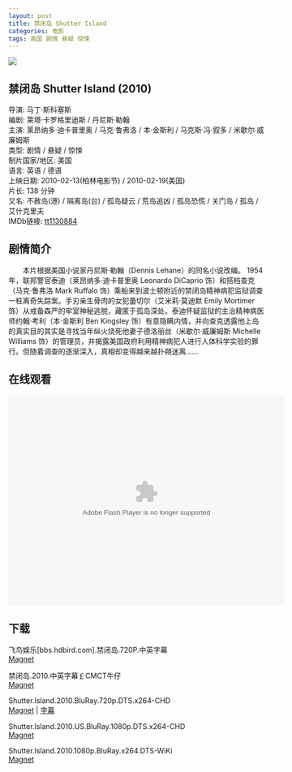 ```yaml
---
layout: post
title: 禁闭岛 Shutter Island
categories: 电影
tags: 美国 剧情 悬疑 惊悚
---
```


[![](http://i2.piimg.com/b318c48de2b707dct.jpg)](http://i2.piimg.com/b318c48de2b707dc.jpg)

## 禁闭岛 Shutter Island (2010)
导演: 马丁·斯科塞斯  
编剧: 莱塔·卡罗格里迪斯 / 丹尼斯·勒翰  
主演: 莱昂纳多·迪卡普里奥 / 马克·鲁弗洛 / 本·金斯利 / 马克斯·冯·叙多 / 米歇尔·威廉姆斯  
类型: 剧情 / 悬疑 / 惊悚  
制片国家/地区: 美国  
语言: 英语 / 德语  
上映日期: 2010-02-13(柏林电影节) / 2010-02-19(美国)  
片长: 138 分钟  
又名: 不赦岛(港) / 隔离岛(台) / 孤岛疑云 / 荒岛追凶 / 孤岛恐慌 / 关门岛 / 孤岛 / 艾什克里夫  
IMDb链接: [tt1130884](http://www.imdb.com/title/tt1130884)

## 剧情简介
　　本片根据美国小说家丹尼斯·勒翰（Dennis Lehane）的同名小说改编。 1954年，联邦警官泰迪（莱昂纳多·迪卡普里奥 Leonardo DiCaprio 饰）和搭档查克（马克·鲁弗洛 Mark Ruffalo 饰）乘船来到波士顿附近的禁闭岛精神病犯监狱调查一桩离奇失踪案。手刃亲生骨肉的女犯蕾切尔（艾米莉·莫迪默 Emily Mortimer 饰）从戒备森严的牢室神秘逃脱，藏匿于孤岛深处。泰迪怀疑监狱的主治精神病医师约翰·考利（本·金斯利 Ben Kingsley 饰）有意隐瞒内情，并向查克透露他上岛的真实目的其实是寻找当年纵火烧死他妻子德洛丽丝（米歇尔·威廉姆斯 Michelle Williams 饰）的管理员，并揭露美国政府利用精神病犯人进行人体科学实验的罪行。但随着调查的逐渐深入，真相却变得越来越扑朔迷离……

## 在线观看
<embed height="415" width="544" quality="high" allowfullscreen="true" type="application/x-shockwave-flash" src="http://static.hdslb.com/miniloader.swf" flashvars="aid=2351805&page=4" pluginspage="http://www.adobe.com/shockwave/download/download.cgi?P1_Prod_Version=ShockwaveFlash" />

## 下载
飞鸟娱乐\[bbs.hdbird.com\].禁闭岛.720P.中英字幕  
[Magnet](magnet:?xt=urn:btih:46252E09197B6935D07A846F277A4323D55E7339)

禁闭岛.2010.中英字幕￡CMCT牛仔  
[Magnet](magnet:?xt=urn:btih:234B678FF014769453527E05E35DE4B4BE396EB3)

Shutter.Island.2010.BluRay.720p.DTS.x264-CHD  
[Magnet](magnet:?xt=urn:btih:09882641F28007F8DF252FDB0BA4DC6BFBE775CE) | [字幕](http://7xqm73.com1.z0.glb.clouddn.com/2010/Shutter.Island.2010.BluRay.720p.DTS.x264-CHD.7z)

Shutter.Island.2010.US.BluRay.1080p.DTS.x264-CHD  
[Magnet](magnet:?xt=urn:btih:AB354B907EB01B7862885EA064916BDF57051478)

Shutter.Island.2010.1080p.BluRay.x264.DTS-WiKi  
[Magnet](magnet:?xt=urn:btih:DA31F09AE6BD5216BC3F951EEA475098E2BAE097)
